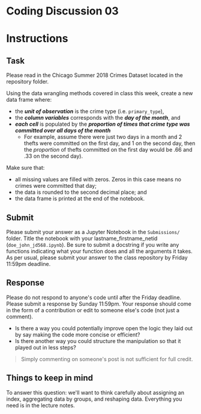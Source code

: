 # Coding Discussion 03

# Instructions

## Task

Please read in the Chicago Summer 2018 Crimes Dataset located in the repository folder.

Using the data wrangling methods covered in class this week, create a new data frame where:

- the **_unit of observation_** is the crime type (i.e. `primary_type`),
- the **_column variables_** corresponds with the **_day of the month_**, and
- **_each cell_** is populated by the **_proportion of times that crime type was committed over all days of the month_**
    + For example, assume there were just two days in a month and 2 thefts were committed on the first day, and 1 on the second day, then the _proportion_ of thefts committed on the first day would be .66 and .33 on the second day).

Make sure that:

- all missing values are filled with zeros. Zeros in this case means no crimes were committed that day;
- the data is rounded to the second decimal place; and
- the data frame is printed at the end of the notebook.


## Submit

Please submit your answer as a Jupyter Notebook in the `Submissions/` folder. Title the notebook with your lastname_firstname_netid (`doe_john_jd568.ipynb`). Be sure to submit a docstring if you write any functions indicating what your function does and all the arguments it takes.  As per usual, please submit your answer to the class repository by Friday 11:59pm deadline.

## Response

Please do not respond to anyone's code until after the Friday deadline. Please submit a response by Sunday 11:59pm. Your response should come in the form of a contribution or edit to someone else's code (not just a comment).

- Is there a way you could potentially improve open the logic they laid out by say making the code more concise or efficient?
- Is there another way you could structure the manipulation so that it played out in less steps?

> Simply commenting on someone's post is not sufficient for full credit.


## Things to keep in mind

To answer this question: we'll want to think carefully about assigning an index, aggregating data by groups, and reshaping data. Everything you need is in the lecture notes.
